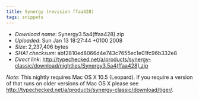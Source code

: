 ```yaml
---
title: Synergy (revision ffaa428)
tags: snippets
---
```


-   _Download name_: Synergy3.5a4(ffaa428).zip
-   _Uploaded_: Sun Jan 13 18:27:44 +0100 2008
-   _Size_: 2,237,406 bytes
-   _SHA1 checksum_: abf2810ed8066d4e743c7655ec1e01fc96b332e8
-   _Direct link_: <http://typechecked.net/a/products/synergy-classic/download/nightlies/Synergy3.5a4(ffaa428).zip>

_Note_: This nightly requires Mac OS X 10.5 (Leopard). If you require a version of that runs on older versions of Mac OS X please see <http://typechecked.net/a/products/synergy-classic/download/tiger/>.
